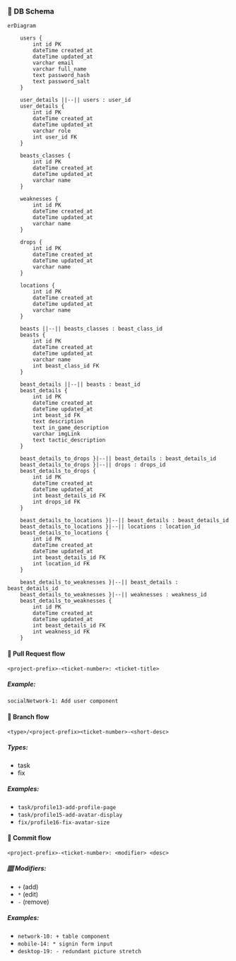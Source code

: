 
### 📕 DB Schema

```mermaid
erDiagram

    users {
        int id PK
        dateTime created_at
        dateTime updated_at
        varchar email
        varchar full_name
        text password_hash
        text password_salt
    }
    
    user_details ||--|| users : user_id
    user_details {
        int id PK
        dateTime created_at
        dateTime updated_at
        varchar role    
        int user_id FK
    }

    beasts_classes {
        int id PK
        dateTime created_at
        dateTime updated_at
        varchar name
    }
    
    weaknesses {
        int id PK
        dateTime created_at
        dateTime updated_at
        varchar name
    }
    
    drops {
        int id PK
        dateTime created_at
        dateTime updated_at
        varchar name
    }
    
    locations {
        int id PK
        dateTime created_at
        dateTime updated_at
        varchar name
    }
    
    beasts ||--|| beasts_classes : beast_class_id
    beasts {
        int id PK
        dateTime created_at
        dateTime updated_at
        varchar name
        int beast_class_id FK
    }
    
    beast_details ||--|| beasts : beast_id
    beast_details {
        int id PK
        dateTime created_at
        dateTime updated_at
        int beast_id FK
        text description
        text in_game_description
        varchar imgLink
        text tactic_description
    }
    
    beast_details_to_drops }|--|| beast_details : beast_details_id
    beast_details_to_drops }|--|| drops : drops_id
    beast_details_to_drops {
        int id PK
        dateTime created_at
        dateTime updated_at
        int beast_details_id FK
        int drops_id FK
    }
    
    beast_details_to_locations }|--|| beast_details : beast_details_id
    beast_details_to_locations }|--|| locations : location_id
    beast_details_to_locations {
        int id PK
        dateTime created_at
        dateTime updated_at
        int beast_details_id FK
        int location_id FK
    }
    
    beast_details_to_weaknesses }|--|| beast_details : beast_details_id
    beast_details_to_weaknesses }|--|| weaknesses : weakness_id
    beast_details_to_weaknesses {
        int id PK
        dateTime created_at
        dateTime updated_at
        int beast_details_id FK
        int weakness_id FK
    }

```

#### 🗽 Pull Request flow

```
<project-prefix>-<ticket-number>: <ticket-title>
```

##### Example:

`socialNetwork-1: Add user component`

#### 🌿 Branch flow

```
<type>/<project-prefix><ticket-number>-<short-desc>
```

##### Types:

- task
- fix

##### Examples:

- `task/profile13-add-profile-page`
- `task/profile15-add-avatar-display`
- `fix/profile16-fix-avatar-size`

#### 🍕 Commit flow

```
<project-prefix>-<ticket-number>: <modifier> <desc>
```

##### 🏽 Modifiers:

- `+` (add)
- `*` (edit)
- `-` (remove)

##### Examples:

- `network-10: + table component`
- `mobile-14: * signin form input`
- `desktop-19: - redundant picture stretch`